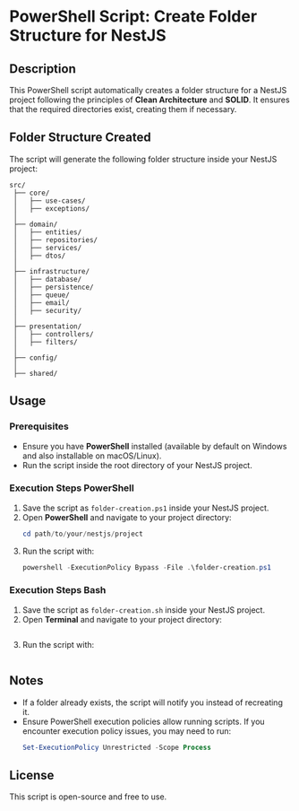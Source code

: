 # PowerShell Script: Create Folder Structure for NestJS

## Description
This PowerShell script automatically creates a folder structure for a NestJS project following the principles of **Clean Architecture** and **SOLID**. It ensures that the required directories exist, creating them if necessary.

## Folder Structure Created
The script will generate the following folder structure inside your NestJS project:

```
src/
 ├── core/
 │   ├── use-cases/
 │   ├── exceptions/
 │
 ├── domain/
 │   ├── entities/
 │   ├── repositories/
 │   ├── services/
 │   ├── dtos/
 │
 ├── infrastructure/
 │   ├── database/
 │   ├── persistence/
 │   ├── queue/
 │   ├── email/
 │   ├── security/
 │
 ├── presentation/
 │   ├── controllers/
 │   ├── filters/
 │
 ├── config/
 │
 ├── shared/
```

## Usage
### Prerequisites
- Ensure you have **PowerShell** installed (available by default on Windows and also installable on macOS/Linux).
- Run the script inside the root directory of your NestJS project.

### Execution Steps PowerShell
1. Save the script as `folder-creation.ps1` inside your NestJS project.
2. Open **PowerShell** and navigate to your project directory:
   ```powershell
   cd path/to/your/nestjs/project
   ```
3. Run the script with:
   ```powershell
   powershell -ExecutionPolicy Bypass -File .\folder-creation.ps1
   ```

### Execution Steps Bash
1. Save the script as `folder-creation.sh` inside your NestJS project.
2. Open **Terminal** and navigate to your project directory:
   ```chmod +x folder-creation.sh
   ```
3. Run the script with:
   ```.folder-creation.sh
   ```

## Notes
- If a folder already exists, the script will notify you instead of recreating it.
- Ensure PowerShell execution policies allow running scripts. If you encounter execution policy issues, you may need to run:
  ```powershell
  Set-ExecutionPolicy Unrestricted -Scope Process
  ```

## License
This script is open-source and free to use.

